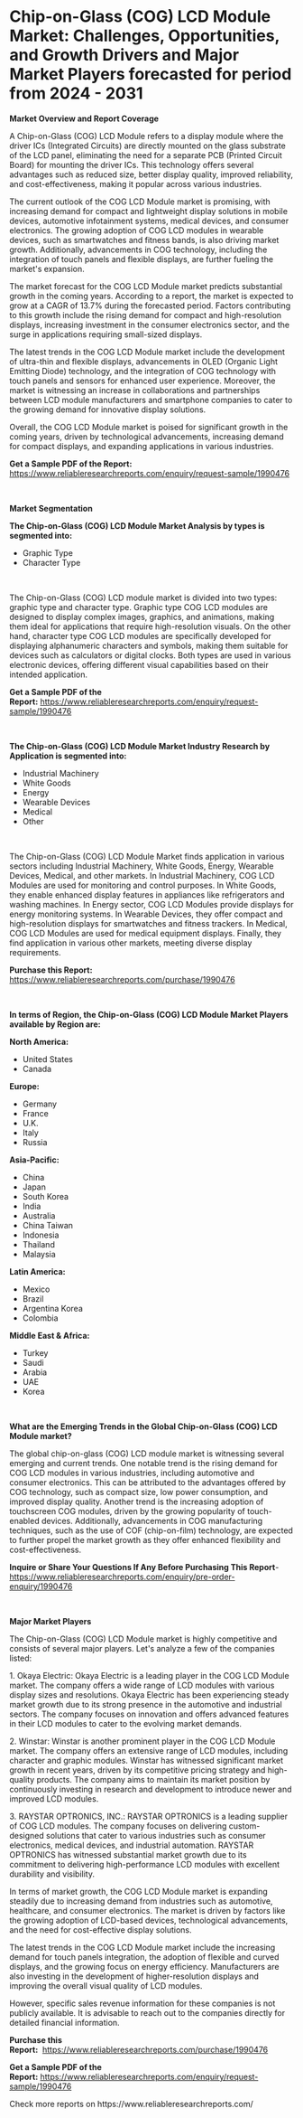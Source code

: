 <p><h1>Chip-on-Glass (COG) LCD Module Market: Challenges, Opportunities, and Growth Drivers and Major Market Players forecasted for period from 2024 - 2031</h1></p><p><strong>Market Overview and Report Coverage</strong></p>
<p><p>A Chip-on-Glass (COG) LCD Module refers to a display module where the driver ICs (Integrated Circuits) are directly mounted on the glass substrate of the LCD panel, eliminating the need for a separate PCB (Printed Circuit Board) for mounting the driver ICs. This technology offers several advantages such as reduced size, better display quality, improved reliability, and cost-effectiveness, making it popular across various industries.</p><p>The current outlook of the COG LCD Module market is promising, with increasing demand for compact and lightweight display solutions in mobile devices, automotive infotainment systems, medical devices, and consumer electronics. The growing adoption of COG LCD modules in wearable devices, such as smartwatches and fitness bands, is also driving market growth. Additionally, advancements in COG technology, including the integration of touch panels and flexible displays, are further fueling the market's expansion.</p><p>The market forecast for the COG LCD Module market predicts substantial growth in the coming years. According to a report, the market is expected to grow at a CAGR of 13.7% during the forecasted period. Factors contributing to this growth include the rising demand for compact and high-resolution displays, increasing investment in the consumer electronics sector, and the surge in applications requiring small-sized displays.</p><p>The latest trends in the COG LCD Module market include the development of ultra-thin and flexible displays, advancements in OLED (Organic Light Emitting Diode) technology, and the integration of COG technology with touch panels and sensors for enhanced user experience. Moreover, the market is witnessing an increase in collaborations and partnerships between LCD module manufacturers and smartphone companies to cater to the growing demand for innovative display solutions.</p><p>Overall, the COG LCD Module market is poised for significant growth in the coming years, driven by technological advancements, increasing demand for compact displays, and expanding applications in various industries.</p></p>
<p><strong>Get a Sample PDF of the Report:</strong> <a href="https://www.reliableresearchreports.com/enquiry/request-sample/1990476">https://www.reliableresearchreports.com/enquiry/request-sample/1990476</a></p>
<p>&nbsp;</p>
<p><strong>Market Segmentation</strong></p>
<p><strong>The Chip-on-Glass (COG) LCD Module Market Analysis by types is segmented into:</strong></p>
<p><ul><li>Graphic Type</li><li>Character Type</li></ul></p>
<p>&nbsp;</p>
<p><p>The Chip-on-Glass (COG) LCD module market is divided into two types: graphic type and character type. Graphic type COG LCD modules are designed to display complex images, graphics, and animations, making them ideal for applications that require high-resolution visuals. On the other hand, character type COG LCD modules are specifically developed for displaying alphanumeric characters and symbols, making them suitable for devices such as calculators or digital clocks. Both types are used in various electronic devices, offering different visual capabilities based on their intended application.</p></p>
<p><strong>Get a Sample PDF of the Report:</strong>&nbsp;<a href="https://www.reliableresearchreports.com/enquiry/request-sample/1990476">https://www.reliableresearchreports.com/enquiry/request-sample/1990476</a></p>
<p>&nbsp;</p>
<p><strong>The Chip-on-Glass (COG) LCD Module Market Industry Research by Application is segmented into:</strong></p>
<p><ul><li>Industrial Machinery</li><li>White Goods</li><li>Energy</li><li>Wearable Devices</li><li>Medical</li><li>Other</li></ul></p>
<p>&nbsp;</p>
<p><p>The Chip-on-Glass (COG) LCD Module Market finds application in various sectors including Industrial Machinery, White Goods, Energy, Wearable Devices, Medical, and other markets. In Industrial Machinery, COG LCD Modules are used for monitoring and control purposes. In White Goods, they enable enhanced display features in appliances like refrigerators and washing machines. In Energy sector, COG LCD Modules provide displays for energy monitoring systems. In Wearable Devices, they offer compact and high-resolution displays for smartwatches and fitness trackers. In Medical, COG LCD Modules are used for medical equipment displays. Finally, they find application in various other markets, meeting diverse display requirements.</p></p>
<p><strong>Purchase this Report:</strong>&nbsp; <a href="https://www.reliableresearchreports.com/purchase/1990476">https://www.reliableresearchreports.com/purchase/1990476</a></p>
<p>&nbsp;</p>
<p><strong>In terms of Region, the Chip-on-Glass (COG) LCD Module Market Players available by Region are:</strong></p>
<p>
    <p> <strong> North America: </strong>
        <ul>
            <li>United States</li>
            <li>Canada</li>
        </ul>
        </p> 
    <p> <strong> Europe: </strong>
        <ul>
            <li>Germany</li>
            <li>France</li>
            <li>U.K.</li>
            <li>Italy</li>
            <li>Russia</li>
        </ul>
        </p> 
    <p> <strong> Asia-Pacific: </strong>
        <ul>
            <li>China</li>
            <li>Japan</li>
            <li>South Korea</li>
            <li>India</li>
            <li>Australia</li>
            <li>China Taiwan</li>
            <li>Indonesia</li>
            <li>Thailand</li>
            <li>Malaysia</li>
        </ul>
        </p> 
    <p> <strong> Latin America: </strong>
        <ul>
            <li>Mexico</li>
            <li>Brazil</li>
            <li>Argentina Korea</li>
            <li>Colombia</li>
        </ul>
        </p> 
    <p> <strong> Middle East & Africa: </strong>
        <ul>
            <li>Turkey</li>
            <li>Saudi</li>
            <li>Arabia</li>
            <li>UAE</li>
            <li>Korea</li>
        </ul>
    </p>
    </p>
<p>&nbsp;</p>
<p><strong>What are the Emerging Trends in the Global Chip-on-Glass (COG) LCD Module market?</strong></p>
<p><p>The global chip-on-glass (COG) LCD module market is witnessing several emerging and current trends. One notable trend is the rising demand for COG LCD modules in various industries, including automotive and consumer electronics. This can be attributed to the advantages offered by COG technology, such as compact size, low power consumption, and improved display quality. Another trend is the increasing adoption of touchscreen COG modules, driven by the growing popularity of touch-enabled devices. Additionally, advancements in COG manufacturing techniques, such as the use of COF (chip-on-film) technology, are expected to further propel the market growth as they offer enhanced flexibility and cost-effectiveness.</p></p>
<p><strong>Inquire or Share Your Questions If Any Before Purchasing This Report</strong>- <a href="https://www.reliableresearchreports.com/enquiry/pre-order-enquiry/1990476">https://www.reliableresearchreports.com/enquiry/pre-order-enquiry/1990476</a></p>
<p>&nbsp;</p>
<p><strong>Major Market Players</strong></p>
<p><p>The Chip-on-Glass (COG) LCD Module market is highly competitive and consists of several major players. Let's analyze a few of the companies listed:</p><p>1. Okaya Electric: Okaya Electric is a leading player in the COG LCD Module market. The company offers a wide range of LCD modules with various display sizes and resolutions. Okaya Electric has been experiencing steady market growth due to its strong presence in the automotive and industrial sectors. The company focuses on innovation and offers advanced features in their LCD modules to cater to the evolving market demands.</p><p>2. Winstar: Winstar is another prominent player in the COG LCD Module market. The company offers an extensive range of LCD modules, including character and graphic modules. Winstar has witnessed significant market growth in recent years, driven by its competitive pricing strategy and high-quality products. The company aims to maintain its market position by continuously investing in research and development to introduce newer and improved LCD modules.</p><p>3. RAYSTAR OPTRONICS, INC.: RAYSTAR OPTRONICS is a leading supplier of COG LCD modules. The company focuses on delivering custom-designed solutions that cater to various industries such as consumer electronics, medical devices, and industrial automation. RAYSTAR OPTRONICS has witnessed substantial market growth due to its commitment to delivering high-performance LCD modules with excellent durability and visibility.</p><p>In terms of market growth, the COG LCD Module market is expanding steadily due to increasing demand from industries such as automotive, healthcare, and consumer electronics. The market is driven by factors like the growing adoption of LCD-based devices, technological advancements, and the need for cost-effective display solutions.</p><p>The latest trends in the COG LCD Module market include the increasing demand for touch panels integration, the adoption of flexible and curved displays, and the growing focus on energy efficiency. Manufacturers are also investing in the development of higher-resolution displays and improving the overall visual quality of LCD modules.</p><p>However, specific sales revenue information for these companies is not publicly available. It is advisable to reach out to the companies directly for detailed financial information.</p></p>
<p><strong>Purchase this Report:</strong>&nbsp;&nbsp;<a href="https://www.reliableresearchreports.com/purchase/1990476">https://www.reliableresearchreports.com/purchase/1990476</a></p>
<p></p>
<p><strong>Get a Sample PDF of the Report:</strong>&nbsp;<a href="https://www.reliableresearchreports.com/enquiry/request-sample/1990476">https://www.reliableresearchreports.com/enquiry/request-sample/1990476</a></p>
<p>Check more reports on https://www.reliableresearchreports.com/</p>